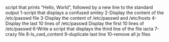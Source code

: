 script that prints “Hello, World”, followed by a new line to the standard output
1-script that displays a confused smiley
2-Display the content of the /etc/passwd file
3-Display the content of /etc/passwd and /etc/hosts
4-Display the last 10 lines of /etc/passwd
Display the first 10 lines of /etc/passwd
6-Write a script that displays the third line of the file iacta
7-crazy file
8-ls_cwd_content
9-duplicate last line
10-remove all js files
